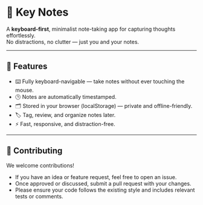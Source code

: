 # 🎹 Key Notes

A **keyboard-first**, minimalist note-taking app for capturing thoughts effortlessly.  
No distractions, no clutter — just you and your notes.

---

## 🚀 Features

- ⌨️ Fully keyboard-navigable — take notes without ever touching the mouse.
- 🕒 Notes are automatically timestamped.
- 🗂 Stored in your browser (localStorage) — private and offline-friendly.
- 🏷️ Tag, review, and organize notes later.
- ⚡ Fast, responsive, and distraction-free.

---

## 🤝 Contributing

We welcome contributions!

- If you have an idea or feature request, feel free to open an issue.
- Once approved or discussed, submit a pull request with your changes.
- Please ensure your code follows the existing style and includes relevant tests or comments.
